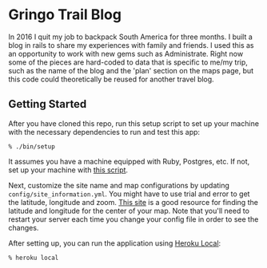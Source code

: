 # Gringo Trail Blog

In 2016 I quit my job to backpack South America for three months. I built a
blog in rails to share my experiences with family and friends. I used this as an
opportunity to work with new gems such as Administrate. Right now some of the
pieces are hard-coded to data that is specific to me/my trip, such as the name
of the blog and the 'plan' section on the maps page, but this code could
theoretically be reused for another travel blog.

## Getting Started

After you have cloned this repo, run this setup script to set up your machine
with the necessary dependencies to run and test this app:

    % ./bin/setup

It assumes you have a machine equipped with Ruby, Postgres, etc. If not, set up
your machine with [this script].

[this script]: https://github.com/thoughtbot/laptop

Next, customize the site name and map configurations by updating
`config/site_information.yml`. You might have to use trial and error to get the
latitude, longitude and zoom. [This site] is a good resource for finding the
latitude and longitude for the center of your map. Note that you'll need to
restart your server each time you change your config file in order to see the
changes.

After setting up, you can run the application using [Heroku Local]:

    % heroku local

[Heroku Local]: https://devcenter.heroku.com/articles/heroku-local
[This site]: http://mondeca.com/index.php/en/any-place-en
